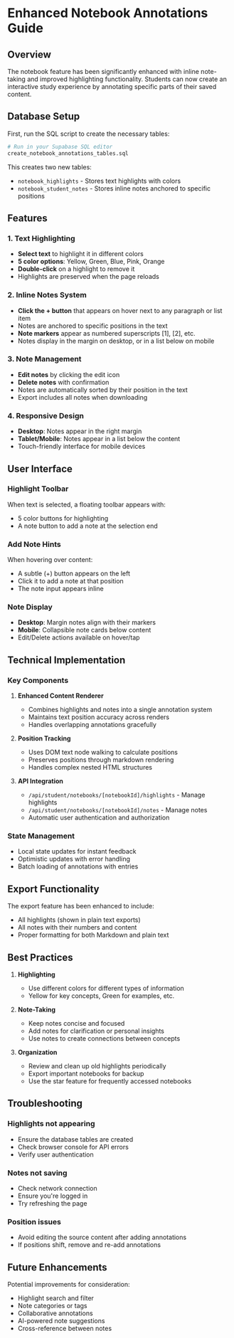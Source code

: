 # Enhanced Notebook Annotations Guide

## Overview
The notebook feature has been significantly enhanced with inline note-taking and improved highlighting functionality. Students can now create an interactive study experience by annotating specific parts of their saved content.

## Database Setup

First, run the SQL script to create the necessary tables:

```bash
# Run in your Supabase SQL editor
create_notebook_annotations_tables.sql
```

This creates two new tables:
- `notebook_highlights` - Stores text highlights with colors
- `notebook_student_notes` - Stores inline notes anchored to specific positions

## Features

### 1. Text Highlighting
- **Select text** to highlight it in different colors
- **5 color options**: Yellow, Green, Blue, Pink, Orange
- **Double-click** on a highlight to remove it
- Highlights are preserved when the page reloads

### 2. Inline Notes System
- **Click the + button** that appears on hover next to any paragraph or list item
- Notes are anchored to specific positions in the text
- **Note markers** appear as numbered superscripts [1], [2], etc.
- Notes display in the margin on desktop, or in a list below on mobile

### 3. Note Management
- **Edit notes** by clicking the edit icon
- **Delete notes** with confirmation
- Notes are automatically sorted by their position in the text
- Export includes all notes when downloading

### 4. Responsive Design
- **Desktop**: Notes appear in the right margin
- **Tablet/Mobile**: Notes appear in a list below the content
- Touch-friendly interface for mobile devices

## User Interface

### Highlight Toolbar
When text is selected, a floating toolbar appears with:
- 5 color buttons for highlighting
- A note button to add a note at the selection end

### Add Note Hints
When hovering over content:
- A subtle (+) button appears on the left
- Click it to add a note at that position
- The note input appears inline

### Note Display
- **Desktop**: Margin notes align with their markers
- **Mobile**: Collapsible note cards below content
- Edit/Delete actions available on hover/tap

## Technical Implementation

### Key Components

1. **Enhanced Content Renderer**
   - Combines highlights and notes into a single annotation system
   - Maintains text position accuracy across renders
   - Handles overlapping annotations gracefully

2. **Position Tracking**
   - Uses DOM text node walking to calculate positions
   - Preserves positions through markdown rendering
   - Handles complex nested HTML structures

3. **API Integration**
   - `/api/student/notebooks/[notebookId]/highlights` - Manage highlights
   - `/api/student/notebooks/[notebookId]/notes` - Manage notes
   - Automatic user authentication and authorization

### State Management
- Local state updates for instant feedback
- Optimistic updates with error handling
- Batch loading of annotations with entries

## Export Functionality

The export feature has been enhanced to include:
- All highlights (shown in plain text exports)
- All notes with their numbers and content
- Proper formatting for both Markdown and plain text

## Best Practices

1. **Highlighting**
   - Use different colors for different types of information
   - Yellow for key concepts, Green for examples, etc.

2. **Note-Taking**
   - Keep notes concise and focused
   - Add notes for clarification or personal insights
   - Use notes to create connections between concepts

3. **Organization**
   - Review and clean up old highlights periodically
   - Export important notebooks for backup
   - Use the star feature for frequently accessed notebooks

## Troubleshooting

### Highlights not appearing
- Ensure the database tables are created
- Check browser console for API errors
- Verify user authentication

### Notes not saving
- Check network connection
- Ensure you're logged in
- Try refreshing the page

### Position issues
- Avoid editing the source content after adding annotations
- If positions shift, remove and re-add annotations

## Future Enhancements

Potential improvements for consideration:
- Highlight search and filter
- Note categories or tags
- Collaborative annotations
- AI-powered note suggestions
- Cross-reference between notes
